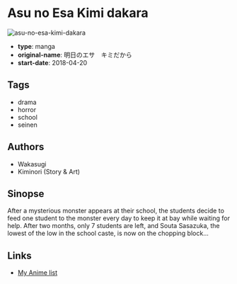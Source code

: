 # Asu no Esa Kimi dakara

![asu-no-esa-kimi-dakara](https://cdn.myanimelist.net/images/manga/1/215446.jpg)

-   **type**: manga
-   **original-name**: 明日のエサ　キミだから
-   **start-date**: 2018-04-20

## Tags

-   drama
-   horror
-   school
-   seinen

## Authors

-   Wakasugi
-   Kiminori (Story & Art)

## Sinopse

After a mysterious monster appears at their school, the students decide to feed one student to the monster every day to keep it at bay while waiting for help. After two months, only 7 students are left, and Souta Sasazuka, the lowest of the low in the school caste, is now on the chopping block...

## Links

-   [My Anime list](https://myanimelist.net/manga/118029/Asu_no_Esa_Kimi_dakara)
